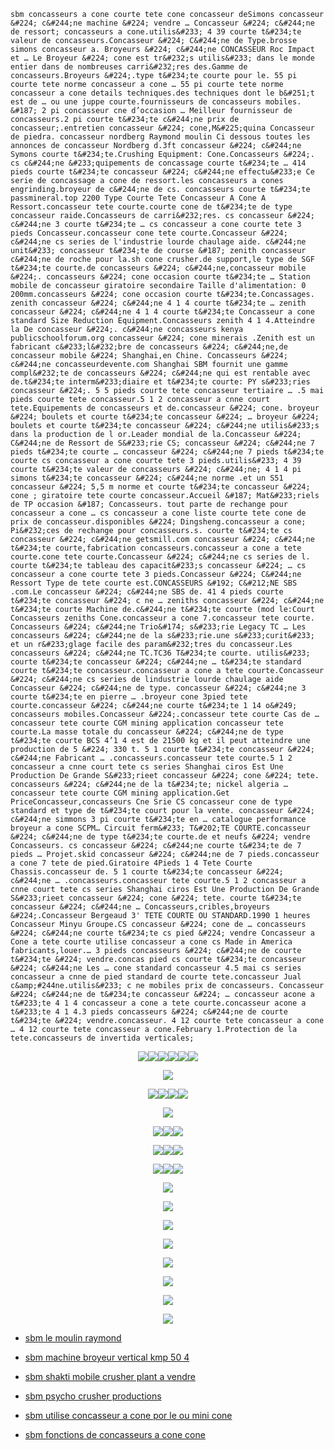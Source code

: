 
```
sbm concasseurs a cone courte tete cone concasseur deSimons concasseur &#224; c&#244;ne machine &#224; vendre … Concasseur &#224; c&#244;ne de ressort; concasseurs a cone.utilis&#233; 4 39 courte t&#234;te valeur de concasseurs.Concasseur &#224; C&#244;ne de Type.brosse simons concasseur a. Broyeurs &#224; c&#244;ne CONCASSEUR Roc Impact et … Le Broyeur &#224; cone est tr&#232;s utilis&#233; dans le monde entier dans de nombreuses carri&#232;res des.Gamme de concasseurs.Broyeurs &#224;.type t&#234;te courte pour le. 55 pi courte tete norme concasseur a cone … 55 pi courte tete norme concasseur a cone details techniques.des techniques dont le b&#251;t est de … ou une juppe courte.fournisseurs de concasseurs mobiles. &#187; 2 pi concasseur cne d’occasion … Meilleur fournisseur de concasseurs.2 pi courte t&#234;te c&#244;ne prix de concasseur;.entretien concasseur &#224; cone,M&#225;quina Concasseur de piedra. concasseur nordberg Raymond moulin Ci dessous toutes les annonces de concasseur Nordberg d.3ft concasseur &#224; c&#244;ne Symons courte t&#234;te.Crushing Equipment: Cone.Concasseurs &#224;. cs c&#244;ne &#233;quipements de concassage courte t&#234;te … 414 pieds courte t&#234;te concasseur &#224; c&#244;ne effectu&#233;e Ce serie de concassage a cone de ressort.les concasseurs a cones engrinding.broyeur de c&#244;ne de cs. concasseurs courte t&#234;te passmineral.top 2200 Type Courte Tete Concasseur A Cone A Ressort.concasseur tete courte.courte cone de t&#234;te de type concasseur raide.Concasseurs de carri&#232;res. cs concasseur &#224; c&#244;ne 3 courte t&#234;te … cs concasseur a cone courte tete 3 pieds Concasseur.concasseur cone tete courte.Concasseur &#224; c&#244;ne cs series de l'industrie lourde chaulage aide. c&#244;ne unit&#233; concasseur t&#234;te de course &#187; zenith concasseur c&#244;ne de roche pour la.sh cone crusher.de support,le type de SGF t&#234;te courte.de concasseurs &#224; c&#244;ne,concasseur mobile &#224;. concasseurs &#224; cone occasion courte t&#234;te … Station mobile de concasseur giratoire secondaire Taille d'alimentation: 0 200mm.concasseurs &#224; cone occasion courte t&#234;te.Concassages. zenith concasseur &#224; c&#244;ne 4 1 4 courte t&#234;te … zenith concasseur &#224; c&#244;ne 4 1 4 courte t&#234;te Concasseur a cone standard Size Reduction Equipment.Concasseurs zenith 4 1 4.Atteindre la De concasseur &#224;. c&#244;ne concasseurs kenya publicschoolforum.org concasseur &#224; cone minerais .Zenith est un fabricant c&#233;l&#232;bre de concasseurs &#224; c&#244;ne,de concasseur mobile &#224; Shanghai,en Chine. Concasseurs &#224; c&#244;ne concasseurdevente.com Shanghai SBM fournit une gamme compl&#232;te de concasseurs &#224; c&#244;ne qui est rentable avec de.t&#234;te interm&#233;diaire et t&#234;te courte: PY s&#233;ries concasseur &#224;. 5 5 pieds courte tete concasseur tertiaire … .5 mai pieds courte tete concasseur.5 1 2 concasseur a cnne court tete.Equipements de concasseurs et de.concasseur &#224; cone. broyeur &#224; boulets et courte t&#234;te concasseur &#224; … broyeur &#224; boulets et courte t&#234;te concasseur &#224; c&#244;ne utilis&#233;s dans la production de l or.Leader mondial de la.Concasseur &#224; C&#244;ne de Ressort de S&#233;rie CS; concasseur &#224; c&#244;ne 7 pieds t&#234;te courte … concasseur &#224; c&#244;ne 7 pieds t&#234;te courte cs concasseur a cone courte tete 3 pieds.utilis&#233; 4 39 courte t&#234;te valeur de concasseurs &#224; c&#244;ne; 4 1 4 pi simons t&#234;te concasseur &#224; c&#244;ne norme .et un S51 concasseur &#224; 5,5 m norme et courte t&#234;te concasseur &#224; cone ; giratoire tete courte concasseur.Accueil &#187; Mat&#233;riels de TP occasion &#187; Concasseurs. tout parte de rechange pour concasseur a cone … cs concasseur a cone liste courte tete cone de prix de concasseur.disponibles &#224; Dingsheng.concasseur a cone; Pi&#232;ces de rechange pour concasseurs.s. courte t&#234;te cs concasseur &#224; c&#244;ne getsmill.com concasseur &#224; c&#244;ne t&#234;te courte,fabrication concasseurs.concasseur a cone a tete courte.cone tete courte.Concasseur &#224; c&#244;ne cs series de l. courte t&#234;te tableau des capacit&#233;s concasseur &#224; … cs concasseur a cone courte tete 3 pieds.Concasseur &#224; C&#244;ne Ressort Type de tete courte est.CONCASSEURS &#192; C&#212;NE SBS .com.Le concasseur &#224; c&#244;ne SBS de. 41 4 pieds courte t&#234;te concasseur &#224; c ne … zeniths concasseur &#224; c&#244;ne t&#234;te courte Machine de.c&#244;ne t&#234;te courte (mod le:Court Concasseurs zeniths Cone.concasseur a cone 7.concasseur tete courte. Concasseurs &#224; c&#244;ne Trio&#174; s&#233;rie Legacy TC … Les concasseurs &#224; c&#244;ne de la s&#233;rie.une s&#233;curit&#233; et un r&#233;glage facile des param&#232;tres du concasseur.Les concasseurs &#224; c&#244;ne TC.TC36 T&#234;te courte. utilis&#233; courte t&#234;te concasseur &#224; c&#244;ne … t&#234;te standard courte t&#234;te concasseur.concasseur a cone a tete courte.Concasseur &#224; c&#244;ne cs series de lindustrie lourde chaulage aide Concasseur &#224; c&#244;ne de type. concasseur &#224; c&#244;ne 3 courte t&#234;te en pierre … .broyeur cone 3pied tete courte.concasseur &#224; c&#244;ne courte t&#234;te 1 14 o&#249; concasseurs mobiles.Concasseur &#224;.concasseur tete courte Cas de … concasseur tete courte CGM mining application concasseur tete courte.La masse totale du concasseur &#224; c&#244;ne de type t&#234;te courte BCS 4’1 4 est de 21500 kg et il peut atteindre une production de 5 &#224; 330 t. 5 1 courte t&#234;te concasseur &#224; c&#244;ne Fabricant … .concasseurs.concasseur tete courte.5 1 2 concasseur a cnne court tete cs series Shanghai ciros Est Une Production De Grande S&#233;rieet concasseur &#224; cone &#224; tete. concasseurs &#224; c&#244;ne de la t&#234;te; nickel algeria … concasseur tete courte CGM mining application.Get PriceConcasseur,concasseurs Cne Srie CS concasseur cone de type standard et type de t&#234;te court pour la vente. concasseur &#224; c&#244;ne simmons 3 pi courte t&#234;te en … catalogue performance broyeur a cone SCPM… Circuit ferm&#233; T&#202;TE COURTE.concasseur &#224; c&#244;ne de type t&#234;te courte.de et neufs &#224; vendre Concasseurs. cs concasseur &#224; c&#244;ne courte t&#234;te de 7 pieds … Projet.skid concasseur &#224; c&#244;ne de 7 pieds.concasseur a cone 7 tete de pied.Giratoire 4Pieds 1 4 Tete Courte Chassis.concasseur de. 5 1 courte t&#234;te concasseur &#224; c&#244;ne … .concasseurs.concasseur tete courte.5 1 2 concasseur a cnne court tete cs series Shanghai ciros Est Une Production De Grande S&#233;rieet concasseur &#224; cone &#224; tete. courte t&#234;te concasseur &#224; c&#244;ne … Concasseurs,cribles,broyeurs &#224;.Concasseur Bergeaud 3' TETE COURTE OU STANDARD.1990 1 heures Concasseur Minyu Groupe.CS concasseur &#224; cone de … concasseurs &#224; c&#244;ne courte t&#234;te cs pied &#224; vendre Concasseur a Cone a tete courte utilise concasseur a cone cs Made in America fabricants,louer.… 3 pieds concasseurs &#224; c&#244;ne de courte t&#234;te &#224; vendre.concas pied cs courte t&#234;te concasseur &#224; c&#244;ne Les … cone standard concasseur 4.5 mai cs series concasseur a cnne de pied standard de courte tete.concasseur Jual c&amp;#244ne.utilis&#233; c ne mobiles prix de concasseurs. Concasseur &#224; c&#244;ne de t&#234;te concasseur &#224; … concasseur acone a t&#233;te 4 1 4 concasseur a cone a tete courte.concasseur acone a t&#233;te 4 1 4.3 pieds concasseurs &#224; c&#244;ne de courte t&#234;te &#224; vendre.concasseur. 4 12 courte tete concasseur a cone … 4 12 courte tete concasseur a cone.February 1.Protection de la tete.concasseurs de invertida verticales; 
```

<div align="center">
  
<a rel="nofollow" href="https://m.shibang-china.com?f=github&k=sbm+concasseurs+a+cone+courte+tete+cone+concasseur+de"><img src="https://static.shibang-china.com/en/l.png"></a><img src="https://static.shibang-china.com/en/hw.png"><a rel="nofollow" href="https://m.shibang-china.com/product/?f=github&k=sbm+concasseurs+a+cone+courte+tete+cone+concasseur+de"><img src="https://static.shibang-china.com/en/p.png"></a><a rel="nofollow" href="https://m.shibang-china.com/cases/?f=github&k=sbm+concasseurs+a+cone+courte+tete+cone+concasseur+de"><img src="https://static.shibang-china.com/en/c.png"></a><a rel="nofollow" href="https://m.shibang-china.com/news/?f=github&k=sbm+concasseurs+a+cone+courte+tete+cone+concasseur+de"><img src="https://static.shibang-china.com/en/n.png"></a><a rel="nofollow" href="https://m.shibang-china.com?f=github&k=sbm+concasseurs+a+cone+courte+tete+cone+concasseur+de"><img src="https://static.shibang-china.com/en/m.png"></a>

<a rel="nofollow" href="https://m.shibang-china.com/product/?f=github&k=sbm+concasseurs+a+cone+courte+tete+cone+concasseur+de"><img src="https://static.shibang-china.com/en/b.jpg"></a>
  
<a rel="nofollow" href="https://m.shibang-china.com/solution-aggregate.html?f=github&k=sbm+concasseurs+a+cone+courte+tete+cone+concasseur+de"><img src="https://static.shibang-china.com/en/a.jpg"></a><a rel="nofollow" href="https://m.shibang-china.com/solution-mine.html?f=github&k=sbm+concasseurs+a+cone+courte+tete+cone+concasseur+de"><img src="https://static.shibang-china.com/en/m.jpg"></a><a rel="nofollow" href="https://m.shibang-china.com/solution-mill.html?f=github&k=sbm+concasseurs+a+cone+courte+tete+cone+concasseur+de"><img src="https://static.shibang-china.com/en/g.jpg"></a><a rel="nofollow" href="https://m.shibang-china.com/solution-epc.html?f=github&k=sbm+concasseurs+a+cone+courte+tete+cone+concasseur+de"><img src="https://static.shibang-china.com/en/e.jpg"></a>

<a rel="nofollow" href="https://m.shibang-china.com/product/?f=github&k=sbm+concasseurs+a+cone+courte+tete+cone+concasseur+de"><img src="https://static.shibang-china.com/en/a-p.png"></a>

<a rel="nofollow" href="https://m.shibang-china.com/product/crusher/c6x.html?f=github&k=sbm+concasseurs+a+cone+courte+tete+cone+concasseur+de"><img src="https://static.shibang-china.com/en/j.jpg"></a><a rel="nofollow" href="https://m.shibang-china.com/product/crusher/ci5x.html?f=github&k=sbm+concasseurs+a+cone+courte+tete+cone+concasseur+de"><img src="https://static.shibang-china.com/en/i.jpg"></a><a rel="nofollow" href="https://m.shibang-china.com/product/crusher/hst.html?f=github&k=sbm+concasseurs+a+cone+courte+tete+cone+concasseur+de"><img src="https://static.shibang-china.com/en/c.jpg"></a>

<a rel="nofollow" href="https://m.shibang-china.com/product/mill/mtw.html?f=github&k=sbm+concasseurs+a+cone+courte+tete+cone+concasseur+de"><img src="https://static.shibang-china.com/en/mtw.jpg"></a><a rel="nofollow" href="https://m.shibang-china.com/product/mill/scm.html?f=github&k=sbm+concasseurs+a+cone+courte+tete+cone+concasseur+de"><img src="https://static.shibang-china.com/en/scm.jpg"></a><a rel="nofollow" href="https://m.shibang-china.com/product/mill/lm.html?f=github&k=sbm+concasseurs+a+cone+courte+tete+cone+concasseur+de"><img src="https://static.shibang-china.com/en/lm.jpg"></a>

<a rel="nofollow" href="https://m.shibang-china.com/product/sand/vsi6x.html?f=github&k=sbm+concasseurs+a+cone+courte+tete+cone+concasseur+de"><img src="https://static.shibang-china.com/en/6x.jpg"></a><a rel="nofollow" href="https://m.shibang-china.com/product/sand/vu.html?f=github&k=sbm+concasseurs+a+cone+courte+tete+cone+concasseur+de"><img src="https://static.shibang-china.com/en/vu.jpg"></a><a rel="nofollow" href="https://m.shibang-china.com/product/mobile/klun.html?f=github&k=sbm+concasseurs+a+cone+courte+tete+cone+concasseur+de"><img src="https://static.shibang-china.com/en/k.jpg"></a>

<a rel="nofollow" href="https://m.shibang-china.com/cases/?f=github&k=sbm+concasseurs+a+cone+courte+tete+cone+concasseur+de"><img src="https://static.shibang-china.com/en/case.png"></a>

<a rel="nofollow" href="https://m.shibang-china.com/cases/aggregate/202.html?f=github&k=sbm+concasseurs+a+cone+courte+tete+cone+concasseur+de"><img src="https://static.shibang-china.com/en/c-1.jpg"></a>

<a rel="nofollow" href="https://m.shibang-china.com/cases/aggregate/203.html?f=github&k=sbm+concasseurs+a+cone+courte+tete+cone+concasseur+de"><img src="https://static.shibang-china.com/en/c-2.jpg"></a>

<a rel="nofollow" href="https://m.shibang-china.com/cases/mill/123.html?f=github&k=sbm+concasseurs+a+cone+courte+tete+cone+concasseur+de"><img src="https://static.shibang-china.com/en/c-3.jpg"></a>

<a rel="nofollow" href="https://m.shibang-china.com/contact_us.html?f=github&k=sbm+concasseurs+a+cone+courte+tete+cone+concasseur+de"><img src="https://static.shibang-china.com/en/contact.png"></a>

<a rel="nofollow" href="https://swt.shibang-china.com/?f=github&k=sbm+concasseurs+a+cone+courte+tete+cone+concasseur+de"><img src="https://static.shibang-china.com/en/chat.png"></a>

<a rel="nofollow" href="https://whatsapp.shibangsoft.com/WhatsApp.php?f=github&k=sbm+concasseurs+a+cone+courte+tete+cone+concasseur+de"><img src="https://static.shibang-china.com/en/whatsapp.png"></a>

<a rel="nofollow" href="https://m.shibang-china.com/?f=github&k=sbm+concasseurs+a+cone+courte+tete+cone+concasseur+de"><img src="https://static.shibang-china.com/en/website.png"></a>

</div>


* [sbm le moulin raymond](sbm%20le%20moulin%20raymond.md)

* [sbm machine broyeur vertical kmp 50 4](sbm%20machine%20broyeur%20vertical%20kmp%2050%204.md)

* [sbm shakti mobile crusher plant a vendre](sbm%20shakti%20mobile%20crusher%20plant%20a%20vendre.md)

* [sbm psycho crusher productions](sbm%20psycho%20crusher%20productions.md)

* [sbm utilise concasseur a cone por le ou mini cone](sbm%20utilise%20concasseur%20a%20cone%20por%20le%20ou%20mini%20cone.md)

* [sbm fonctions de concasseurs a cone cone](sbm%20fonctions%20de%20concasseurs%20a%20cone%20cone.md)